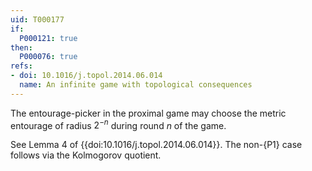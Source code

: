 ```yaml
---
uid: T000177
if:
  P000121: true
then:
  P000076: true
refs:
- doi: 10.1016/j.topol.2014.06.014
  name: An infinite game with topological consequences
---
```


The entourage-picker in the proximal game may choose the metric entourage of radius $2^{-n}$ during round $n$ of the game.

See Lemma 4 of {{doi:10.1016/j.topol.2014.06.014}}. The non-{P1} case follows via the Kolmogorov quotient.
